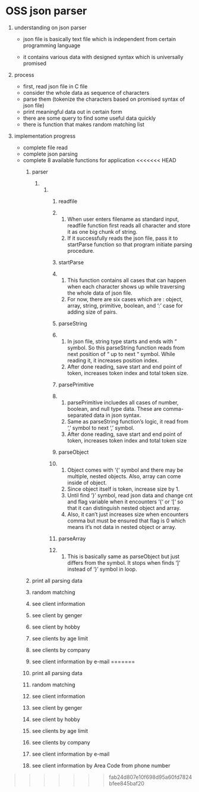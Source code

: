 # OSS json parser

1. understanding on json parser

   - json file is basically text file which is independent from certain programming language

   - it contains various data with designed syntax which is universally promised

2. process

   - first, read json file in C file
   - consider the whole data as sequence of characters
   - parse them (tokenize the characters based on promised syntax of json file)
   - print meaningful data out in certain form
   - there are some query to find some useful data quickly
   - there is function that makes random matching list

3. implementation progress

   - complete file read
   - complete json parsing
   - complete 8 available functions for application
<<<<<<< HEAD
      1. parser
      
         1. 1. 1. readfile
      
               2. 1. When user enters filename as standard input, readfile function first reads all character and store it as one big chunk of string.
                  2. If it successfully reads the json file, pass it to startParse function so that program initiate parsing procedure.
      
               3. startParse
      
               4. 1. This function contains all cases that can happen when each character shows up while traversing the whole data of json file.
                  2. For now, there are six cases which are : object, array, string, primitive, boolean, and ‘:’ case for adding size of pairs.
      
               5. parseString
      
               6. 1. In json file, string type starts and ends with “ symbol. So this parseString function reads from next position of “ up to next “ symbol. While reading it, it increases position index.
                  2. After done reading, save start and end point of token, increases token index and total token size.
      
               7. parsePrimitive
      
               8. 1. parsePrimitive incluedes all cases of number, boolean, and null type data. These are comma-separated data in json syntax.
                  2. Same as parseString function’s logic, it read from ‘,’ symbol to next ‘,’ symbol.
                  3. After done reading, save start and end point of token, increases token index and total token size
      
               9. parseObject
      
               10. 1. Object comes with ‘{‘ symbol and there may be multiple, nested objects. Also, array can come inside of object.
                   2. Since object itself is token, increase size by 1.
                   3. Until find ‘}’ symbol, read json data and change cnt and flag variable when it encounters ‘{‘ or ‘[‘ so that it can distinguish nested object and array.
                   4. Also, it can’t just increases size when encounters comma but must be ensured that flag is 0 which means it’s not data in nested object or array.
      
               11. parseArray
      
               12. 1. This is basically same as parseObject but just differs from the symbol. It stops when finds ‘]’ instead of ‘}’ symbol in loop.
      
      2. print all parsing data
      
      3. random matching
      
      4. see client information
      
      5. see client by genger
      
      6. see client by hobby
      
      7. see clients by age limit
      
      8. see clients by company
      
      9. see client information by e-mail
=======
      1. print all parsing data
      2. random matching
      3. see client information
      4. see client by genger
      5. see client by hobby
      6. see clients by age limit
      7. see clients by company
      8. see client information by e-mail
      9. see client information by Area Code from phone number
>>>>>>> fab24d807e10f698d95a60fd7824bfee845baf20
